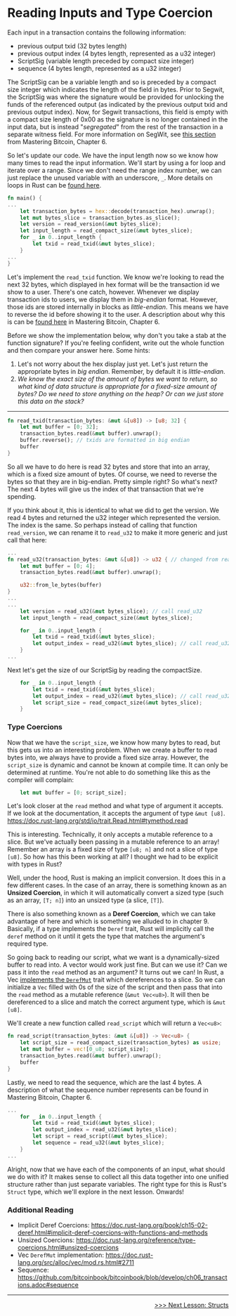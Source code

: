 # Reading Inputs and Type Coercion

Each input in a transaction contains the following information: 
* previous output txid (32 bytes length)
* previous output index (4 bytes length, represented as a u32 integer)
* ScriptSig (variable length preceded by compact size integer)
* sequence (4 bytes length, represented as a u32 integer)

The ScriptSig can be a variable length and so is preceded by a compact size integer which indicates the length of the field in bytes. Prior to Segwit, the ScriptSig was where the signature would be provided for unlocking the funds of the referenced output (as indicated by the previous output txid and previous output index). Now, for Segwit transactions, this field is empty with a compact size length of 0x00 as the signature is no longer contained in the input data, but is instead "*segregated*" from the rest of the transaction in a separate witness field. For more information on SegWit, see [this section](https://github.com/bitcoinbook/bitcoinbook/blob/6d1c26e1640ae32b28389d5ae4caf1214c2be7db/ch06_transactions.adoc#segregated-witness) from Mastering Bitcoin, Chapter 6.

So let's update our code. We have the input length now so we know how many times to read the input information. We'll start by using a for loop and iterate over a range. Since we don't need the range index number, we can just replace the unused variable with an underscore, `_`. More details on loops in Rust can be [found here](https://doc.rust-lang.org/book/ch03-05-control-flow.html#looping-through-a-collection-with-for).

```rust
fn main() {
...
    let transaction_bytes = hex::decode(transaction_hex).unwrap();
    let mut bytes_slice = transaction_bytes.as_slice();
    let version = read_version(&mut bytes_slice);
    let input_length = read_compact_size(&mut bytes_slice);
    for _ in 0..input_length {
        let txid = read_txid(&mut bytes_slice);
    }
...
}
```

Let's implement the `read_txid` function. We know we're looking to read the next 32 bytes, which displayed in hex format will be the transaction id we show to a user. There's one catch, however. Whenever we display transaction ids to users, we display them in *big-endian* format. However, those ids are stored internally in blocks as *little-endian*. This means we have to reverse the id before showing it to the user. A description about why this is can be [found here](https://github.com/bitcoinbook/bitcoinbook/blob/6d1c26e1640ae32b28389d5ae4caf1214c2be7db/ch06_transactions.adoc#internal_and_display_order) in Mastering Bitcoin, Chapter 6.

Before we show the implementation below, why don't you take a stab at the function signature? If you're feeling confident, write out the whole function and then compare your answer here.
Some hints:
1. Let's not worry about the hex display just yet. Let's just return the appropriate bytes in *big endian*. Remember, by default it is *little-endian*.
2. *We know the exact size of the amount of bytes we want to return, so what kind of data structure is appropriate for a fixed-size amount of bytes? Do we need to store anything on the heap? Or can we just store this data on the stack?*

<hr/>

```rust
fn read_txid(transaction_bytes: &mut &[u8]) -> [u8; 32] {
    let mut buffer = [0; 32];
    transaction_bytes.read(&mut buffer).unwrap();
    buffer.reverse(); // txids are formatted in big endian
    buffer
}
```

So all we have to do here is read 32 bytes and store that into an array, which is a fixed size amount of bytes. Of course, we need to reverse the bytes so that they are in big-endian. Pretty simple right? So what's next? The next 4 bytes will give us the index of that transaction that we're spending.

If you think about it, this is identical to what we did to get the version. We read 4 bytes and returned the u32 integer which represented the version. The index is the same. So perhaps instead of calling that function `read_version`, we can rename it to `read_u32` to make it more generic and just call that here:

```rust
...
fn read_u32(transaction_bytes: &mut &[u8]) -> u32 { // changed from read_version
    let mut buffer = [0; 4];
    transaction_bytes.read(&mut buffer).unwrap();

    u32::from_le_bytes(buffer)
}
...
...
    let version = read_u32(&mut bytes_slice); // call read_u32
    let input_length = read_compact_size(&mut bytes_slice);

    for _ in 0..input_length {
        let txid = read_txid(&mut bytes_slice);
        let output_index = read_u32(&mut bytes_slice); // call read_u32
    }
...
```

Next let's get the size of our ScriptSig by reading the compactSize.

```rust
    for _ in 0..input_length {
        let txid = read_txid(&mut bytes_slice);
        let output_index = read_u32(&mut bytes_slice); // call read_u32
        let script_size = read_compact_size(&mut bytes_slice);
    }
```

### Type Coercions

Now that we have the `script_size`, we know how many bytes to read, but this gets us into an interesting problem. When we create a buffer to read bytes into, we always have to provide a fixed size array. However, the `script_size` is dynamic and cannot be known at compile time. It can only be determined at runtime. You're not able to do something like this as the compiler will complain:

```rust
    let mut buffer = [0; script_size];
```

Let's look closer at the `read` method and what type of argument it accepts. If we look at the documentation, it accepts the argument of type `&mut [u8]`. https://doc.rust-lang.org/std/io/trait.Read.html#tymethod.read

This is interesting. Technically, it only accepts a mutable reference to a slice. But we've actually been passing in a mutable reference to an array! Remember an array is a fixed size of type `[u8; n]` and not a slice of type `[u8]`. So how has this been working at all? I thought we had to be explicit with types in Rust?

Well, under the hood, Rust is making an implicit conversion. It does this in a few different cases. In the case of an array, there is something known as an **Unsized Coercion**, in which it will automatically convert a sized type (such as an array, `[T; n]`) into an unsized type (a slice, `[T]`). 

There is also something known as a **Deref Coercion**, which we can take advantage of here and which is something we alluded to in chapter 9. Basically, if a type implements the `Deref` trait, Rust will implicitly call the `deref` method on it until it gets the type that matches the argument's required type.

So going back to reading our script, what we want is a dynamically-sized buffer to read into. A vector would work just fine. But can we use it? Can we pass it into the `read` method as an argument? It turns out we can! In Rust, a Vec [implements the `DerefMut`](https://doc.rust-lang.org/src/alloc/vec/mod.rs.html#2711) trait which dereferences to a slice. So we can initialize a `Vec` filled with 0s of the size of the script and then pass that into the `read` method as a mutable reference (`&mut Vec<u8>`). It will then be dereferenced to a slice and match the correct argument type, which is `&mut [u8]`.

We'll create a new function called `read_script` which will return a `Vec<u8>`:

```rust
fn read_script(transaction_bytes: &mut &[u8]) -> Vec<u8> {
    let script_size = read_compact_size(transaction_bytes) as usize;
    let mut buffer = vec![0_u8; script_size];
    transaction_bytes.read(&mut buffer).unwrap();
    buffer
}
```

Lastly, we need to read the sequence, which are the last 4 bytes. A description of what the sequence number represents can be found in Mastering Bitcoin, Chapter 6.

```rust
...
    for _ in 0..input_length {
        let txid = read_txid(&mut bytes_slice);
        let output_index = read_u32(&mut bytes_slice);
        let script = read_script(&mut bytes_slice);
        let sequence = read_u32(&mut bytes_slice);
    }
...
```

Alright, now that we have each of the components of an input, what should we do with it? It makes sense to collect all this data together into one unified structure rather than just separate variables. The right type for this is Rust's `Struct` type, which we'll explore in the next lesson. Onwards!

### Additional Reading
* Implicit Deref Coercions: https://doc.rust-lang.org/book/ch15-02-deref.html#implicit-deref-coercions-with-functions-and-methods
* Unsized Coercions: https://doc.rust-lang.org/reference/type-coercions.html#unsized-coercions
* Vec `DerefMut` implementation: https://doc.rust-lang.org/src/alloc/vec/mod.rs.html#2711
* Sequence: https://github.com/bitcoinbook/bitcoinbook/blob/develop/ch06_transactions.adoc#sequence

<hr/>

<div>
    <p align="right"><a href="13_structs.md">>>> Next Lesson: Structs</a></p>
</div>
